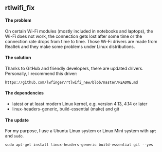 ## rtlwifi_fix

#### The problem
On certain Wi-Fi modules (mostly included in notebooks and laptops), 
the Wi-Fi does not work, the connection gets lost after some time or the connection rate drops from time to time.
Those Wi-Fi drivers are made from Realtek and they make some problems under Linux distributions.

#### The solution
Thanks to GitHub and friendly developers, there are updated drivers. Personally, I recommend this driver:
```
https://github.com/lwfinger/rtlwifi_new/blob/master/README.md
```

#### The dependencies
- latest or at least modern Linux kernel, e.g. version 4.13, 4.14 or later
- linux-headers-generic, build-essential (make) and git


#### The update
For my purpose, I use a Ubuntu Linux system or Linux Mint system with ```apt``` and ```sudo```.
```
sudo apt-get install linux-headers-generic build-essential git --yes
```
